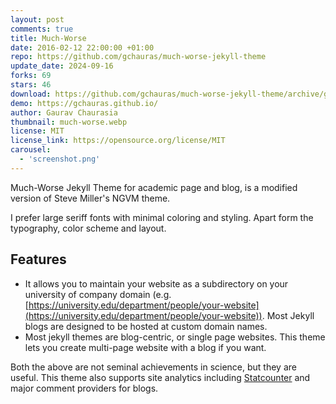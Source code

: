 ```yaml
---
layout: post
comments: true
title: Much-Worse
date: 2016-02-12 22:00:00 +01:00
repo: https://github.com/gchauras/much-worse-jekyll-theme
update_date: 2024-09-16
forks: 69
stars: 46
download: https://github.com/gchauras/much-worse-jekyll-theme/archive/gh-pages.zip
demo: https://gchauras.github.io/
author: Gaurav Chaurasia
thumbnail: much-worse.webp
license: MIT
license_link: https://opensource.org/license/MIT
carousel:
  - 'screenshot.png'
---
```


Much-Worse Jekyll Theme for academic page and blog, is a modified version of Steve Miller's NGVM theme.

I prefer large seriff fonts with minimal coloring and styling. Apart form the typography, color scheme and layout.

## Features

* It allows you to maintain your website as a subdirectory on your university of company domain (e.g. [https://university.edu/department/people/your-website](https://university.edu/department/people/your-website)). Most Jekyll blogs are designed to be hosted at custom domain names.
* Most jekyll themes are blog-centric, or single page websites. This theme lets you create multi-page website with a blog if you want.

Both the above are not seminal achievements in science, but they are useful. This theme also supports site analytics including [Statcounter](https://statcounter.com) and major comment providers for blogs.
